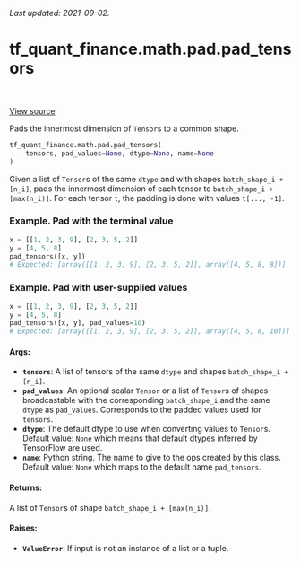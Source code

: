 <!--
This file is generated by a tool. Do not edit directly.
For open-source contributions the docs will be updated automatically.
-->

*Last updated: 2021-09-02.*

<div itemscope itemtype="http://developers.google.com/ReferenceObject">
<meta itemprop="name" content="tf_quant_finance.math.pad.pad_tensors" />
<meta itemprop="path" content="Stable" />
</div>

# tf_quant_finance.math.pad.pad_tensors

<!-- Insert buttons and diff -->

<table class="tfo-notebook-buttons tfo-api" align="left">
</table>

<a target="_blank" href="https://github.com/google/tf-quant-finance/blob/master/tf_quant_finance/math/pad.py">View source</a>



Pads the innermost dimension of `Tensor`s to a common shape.

```python
tf_quant_finance.math.pad.pad_tensors(
    tensors, pad_values=None, dtype=None, name=None
)
```



<!-- Placeholder for "Used in" -->

Given a list of `Tensor`s of the same `dtype` and with shapes
`batch_shape_i + [n_i]`, pads the innermost dimension of each tensor to
`batch_shape_i + [max(n_i)]`. For each tensor `t`, the padding is done with
values `t[..., -1]`.

### Example. Pad with the terminal value
```python
x = [[1, 2, 3, 9], [2, 3, 5, 2]]
y = [4, 5, 8]
pad_tensors([x, y])
# Expected: [array([[1, 2, 3, 9], [2, 3, 5, 2]], array([4, 5, 8, 8])]
```

### Example. Pad with user-supplied values
```python
x = [[1, 2, 3, 9], [2, 3, 5, 2]]
y = [4, 5, 8]
pad_tensors([x, y], pad_values=10)
# Expected: [array([[1, 2, 3, 9], [2, 3, 5, 2]], array([4, 5, 8, 10])]
```

#### Args:


* <b>`tensors`</b>: A list of tensors of the same `dtype` and shapes
  `batch_shape_i + [n_i]`.
* <b>`pad_values`</b>: An optional scalar `Tensor` or a list of `Tensor`s of shapes
  broadcastable with the corresponding `batch_shape_i` and the same
  `dtype` as `pad_values`. Corresponds to the padded values used for
  `tensors`.
* <b>`dtype`</b>: The default dtype to use when converting values to `Tensor`s.
  Default value: `None` which means that default dtypes inferred by
    TensorFlow are used.
* <b>`name`</b>: Python string. The name to give to the ops created by this class.
  Default value: `None` which maps to the default name `pad_tensors`.

#### Returns:

A list of `Tensor`s of shape `batch_shape_i + [max(n_i)]`.



#### Raises:


* <b>`ValueError`</b>: If input is not an instance of a list or a tuple.